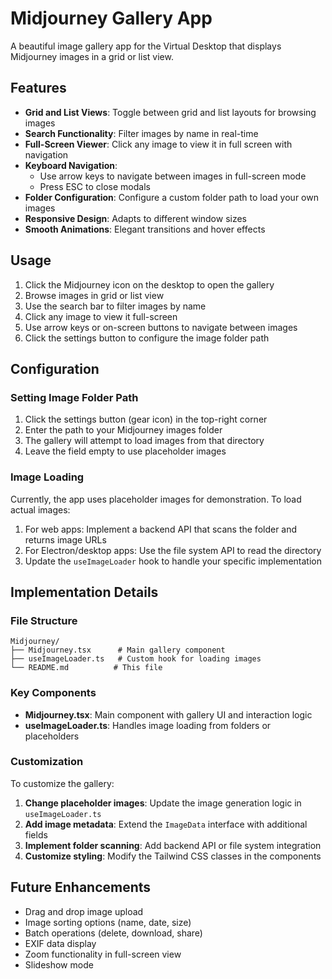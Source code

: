 # Midjourney Gallery App

A beautiful image gallery app for the Virtual Desktop that displays Midjourney images in a grid or list view.

## Features

- **Grid and List Views**: Toggle between grid and list layouts for browsing images
- **Search Functionality**: Filter images by name in real-time
- **Full-Screen Viewer**: Click any image to view it in full screen with navigation
- **Keyboard Navigation**: 
  - Use arrow keys to navigate between images in full-screen mode
  - Press ESC to close modals
- **Folder Configuration**: Configure a custom folder path to load your own images
- **Responsive Design**: Adapts to different window sizes
- **Smooth Animations**: Elegant transitions and hover effects

## Usage

1. Click the Midjourney icon on the desktop to open the gallery
2. Browse images in grid or list view
3. Use the search bar to filter images by name
4. Click any image to view it full-screen
5. Use arrow keys or on-screen buttons to navigate between images
6. Click the settings button to configure the image folder path

## Configuration

### Setting Image Folder Path

1. Click the settings button (gear icon) in the top-right corner
2. Enter the path to your Midjourney images folder
3. The gallery will attempt to load images from that directory
4. Leave the field empty to use placeholder images

### Image Loading

Currently, the app uses placeholder images for demonstration. To load actual images:

1. For web apps: Implement a backend API that scans the folder and returns image URLs
2. For Electron/desktop apps: Use the file system API to read the directory
3. Update the `useImageLoader` hook to handle your specific implementation

## Implementation Details

### File Structure
```
Midjourney/
├── Midjourney.tsx      # Main gallery component
├── useImageLoader.ts   # Custom hook for loading images
└── README.md          # This file
```

### Key Components

- **Midjourney.tsx**: Main component with gallery UI and interaction logic
- **useImageLoader.ts**: Handles image loading from folders or placeholders

### Customization

To customize the gallery:

1. **Change placeholder images**: Update the image generation logic in `useImageLoader.ts`
2. **Add image metadata**: Extend the `ImageData` interface with additional fields
3. **Implement folder scanning**: Add backend API or file system integration
4. **Customize styling**: Modify the Tailwind CSS classes in the components

## Future Enhancements

- Drag and drop image upload
- Image sorting options (name, date, size)
- Batch operations (delete, download, share)
- EXIF data display
- Zoom functionality in full-screen view
- Slideshow mode